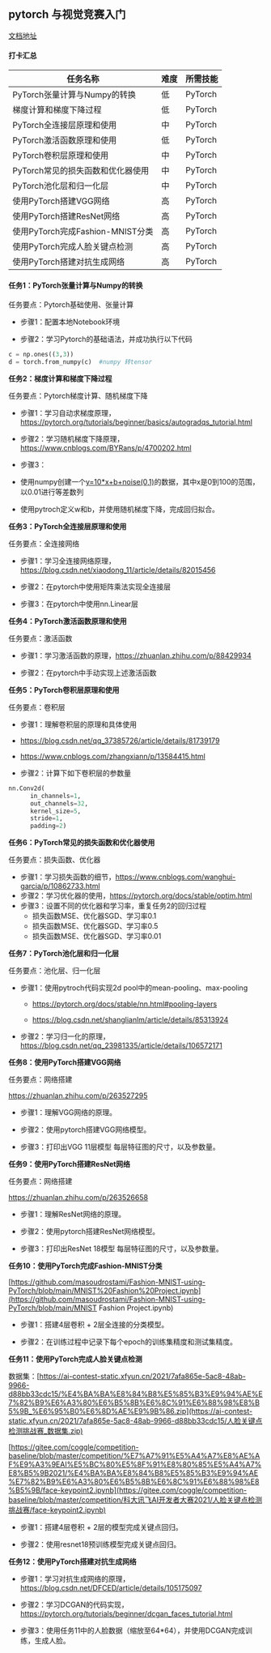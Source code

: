 ## pytorch 与视觉竞赛入门

[文档地址](https://shimo.im/docs/dumrsexTRJkqSgIC/read)

#### 打卡汇总

| 任务名称                          | 难度 | 所需技能 |
| --------------------------------- | ---- | -------- |
| PyTorch张量计算与Numpy的转换      | 低   | PyTorch  |
| 梯度计算和梯度下降过程            | 低   | PyTorch  |
| PyTorch全连接层原理和使用         | 中   | PyTorch  |
| PyTorch激活函数原理和使用         | 低   | PyTorch  |
| PyTorch卷积层原理和使用           | 中   | PyTorch  |
| PyTorch常见的损失函数和优化器使用 | 中   | PyTorch  |
| PyTorch池化层和归一化层           | 中   | PyTorch  |
| 使用PyTorch搭建VGG网络            | 高   | PyTorch  |
| 使用PyTorch搭建ResNet网络         | 高   | PyTorch  |
| 使用PyTorch完成Fashion-MNIST分类  | 高   | PyTorch  |
| 使用PyTorch完成人脸关键点检测     | 高   | PyTorch  |
| 使用PyTorch搭建对抗生成网络       | 高   | PyTorch  |

#### 任务1：PyTorch张量计算与Numpy的转换

任务要点：Pytorch基础使用、张量计算

- 步骤1：配置本地Notebook环境

- 步骤2：学习Pytorch的基础语法，并成功执行以下代码

```python
c = np.ones((3,3))
d = torch.from_numpy(c)  #numpy 转tensor
```

**任务2：梯度计算和梯度下降过程**

任务要点：Pytorch梯度计算、随机梯度下降

- 步骤1：学习自动求梯度原理，https://pytorch.org/tutorials/beginner/basics/autogradqs_tutorial.html

- 步骤2：学习随机梯度下降原理，https://www.cnblogs.com/BYRans/p/4700202.html

- 步骤3：

- 使用numpy创建一个[y=10*x+b+noise(0,1)](#)的数据，其中x是0到100的范围，以0.01进行等差数列

- 使用pytroch定义w和b，并使用随机梯度下降，完成回归拟合。



**任务3：PyTorch全连接层原理和使用**

任务要点：全连接网络

- 步骤1：学习全连接网络原理，https://blog.csdn.net/xiaodong_11/article/details/82015456

- 步骤2：在pytorch中使用矩阵乘法实现全连接层

- 步骤3：在pytorch中使用nn.Linear层



**任务4：PyTorch激活函数原理和使用**

任务要点：激活函数

- 步骤1：学习激活函数的原理，https://zhuanlan.zhihu.com/p/88429934

- 步骤2：在pytorch中手动实现上述激活函数



**任务5：PyTorch卷积层原理和使用**

任务要点：卷积层

- 步骤1：理解卷积层的原理和具体使用

- https://blog.csdn.net/qq_37385726/article/details/81739179

- https://www.cnblogs.com/zhangxiann/p/13584415.html

- 步骤2：计算下如下卷积层的参数量

```Python
nn.Conv2d(
      in_channels=1,
      out_channels=32,
      kernel_size=5,    
      stride=1, 
      padding=2)
```


**任务6：PyTorch常见的损失函数和优化器使用**

任务要点：损失函数、优化器

- 步骤1：学习损失函数的细节，https://www.cnblogs.com/wanghui-garcia/p/10862733.html
- 步骤2：学习优化器的使用，https://pytorch.org/docs/stable/optim.html
- 步骤3：设置不同的优化器和学习率，重复任务2的回归过程
  - 损失函数MSE、优化器SGD、学习率0.1
  - 损失函数MSE、优化器SGD、学习率0.5
  - 损失函数MSE、优化器SGD、学习率0.01




**任务7：PyTorch池化层和归一化层**

任务要点：池化层、归一化层

- 步骤1：使用pytroch代码实现2d pool中的mean-pooling、max-pooling
  - https://pytorch.org/docs/stable/nn.html#pooling-layers

  - https://blog.csdn.net/shanglianlm/article/details/85313924

- 步骤2：学习归一化的原理，https://blog.csdn.net/qq_23981335/article/details/106572171



**任务8：使用PyTorch搭建VGG网络**

任务要点：网络搭建

https://zhuanlan.zhihu.com/p/263527295

- 步骤1：理解VGG网络的原理。

- 步骤2：使用pytorch搭建VGG网络模型。

- 步骤3：打印出VGG 11层模型 每层特征图的尺寸，以及参数量。



**任务9：使用PyTorch搭建ResNet网络**

任务要点：网络搭建

https://zhuanlan.zhihu.com/p/263526658

- 步骤1：理解ResNet网络的原理。

- 步骤2：使用pytorch搭建ResNet网络模型。

- 步骤3：打印出ResNet 18模型 每层特征图的尺寸，以及参数量。



**任务10：使用PyTorch完成Fashion-MNIST分类**

[https://github.com/masoudrostami/Fashion-MNIST-using-PyTorch/blob/main/MNIST%20Fashion%20Project.ipynb](https://github.com/masoudrostami/Fashion-MNIST-using-PyTorch/blob/main/MNIST Fashion Project.ipynb)

- 步骤1：搭建4层卷积 + 2层全连接的分类模型。

- 步骤2：在训练过程中记录下每个epoch的训练集精度和测试集精度。



**任务11：使用PyTorch完成人脸关键点检测**

数据集：[https://ai-contest-static.xfyun.cn/2021/7afa865e-5ac8-48ab-9966-d88bb33cdc15/%E4%BA%BA%E8%84%B8%E5%85%B3%E9%94%AE%E7%82%B9%E6%A3%80%E6%B5%8B%E6%8C%91%E6%88%98%E8%B5%9B_%E6%95%B0%E6%8D%AE%E9%9B%86.zip](https://ai-contest-static.xfyun.cn/2021/7afa865e-5ac8-48ab-9966-d88bb33cdc15/人脸关键点检测挑战赛_数据集.zip)

[https://gitee.com/coggle/competition-baseline/blob/master/competition/%E7%A7%91%E5%A4%A7%E8%AE%AF%E9%A3%9EAI%E5%BC%80%E5%8F%91%E8%80%85%E5%A4%A7%E8%B5%9B2021/%E4%BA%BA%E8%84%B8%E5%85%B3%E9%94%AE%E7%82%B9%E6%A3%80%E6%B5%8B%E6%8C%91%E6%88%98%E8%B5%9B/face-keypoint2.ipynb](https://gitee.com/coggle/competition-baseline/blob/master/competition/科大讯飞AI开发者大赛2021/人脸关键点检测挑战赛/face-keypoint2.ipynb)

- 步骤1：搭建4层卷积 + 2层的模型完成关键点回归。

- 步骤2：使用resnet18预训练模型完成关键点回归。



**任务12：使用PyTorch搭建对抗生成网络**

- 步骤1：学习对抗生成网络的原理，https://blog.csdn.net/DFCED/article/details/105175097

- 步骤2：学习DCGAN的代码实现，https://pytorch.org/tutorials/beginner/dcgan_faces_tutorial.html

- 步骤3：使用任务11中的人脸数据（缩放至64*64），并使用DCGAN完成训练，生成人脸。
